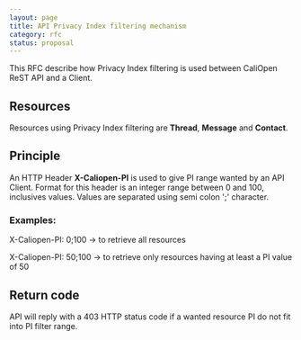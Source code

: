 ```yaml
---
layout: page
title: API Privacy Index filtering mechanism
category: rfc
status: proposal
---
```


This RFC describe how Privacy Index filtering is used between CaliOpen ReST API
and a Client.

## Resources

Resources using Privacy Index filtering are **Thread**, **Message** and **Contact**.

## Principle

An HTTP Header **X-Caliopen-PI** is used to give PI range wanted by an API Client.
Format for this header is an integer range between 0 and 100, inclusives values.
Values are separated using semi colon ';' character.

### Examples:

X-Caliopen-PI: 0;100 -> to retrieve all resources

X-Caliopen-PI: 50;100 -> to retrieve only resources having at least a PI value of 50

## Return code

API will reply with a 403 HTTP status code if a wanted resource PI do not fit into
PI filter range.

